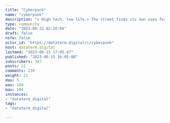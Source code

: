 ```yaml
---
title: "Cyberpunk" 
name: "cyberpunk"
description: "> High tech, low life.> The street finds its own uses for things.We all know the quotes and the books. But cyberpunk is more than a neon-soaked, cybernetic aesthetic, or a gritty dystopian science fiction genre. It is a subculture composed of two fundamental ideas: PUNK, and CYBER.The PUNK: antiauthoritarian, anticapitalist, radical freedom of expression, rejection of tradition, a DIY ethic.The CYBER: all that, but high-fuckin'-tech, ya feel? From DIYing body mods to using bleeding edge software to subvert corporate interests. It's punk for the 22nd century.This is a community dedicated to discussing anything cyberpunk, be it books, movies, or other art that falls into the genre, or real life tech, projects, stories, ideas or anything else that adheres to these ideals. It's a place for 'punks from all over the federated Net to hang out and swap stories and meaningful content (not just pictures of city nightscapes).Welcome in, choom."
type: community
date: "2023-06-22 02:20:04"
draft: false
nsfw: false
actor_id: "https://dataterm.digital/c/cyberpunk"
host: dataterm.digital
lastmod: "2023-06-15 17:05:47"
published: "2023-06-15 16:05:00"
subscribers: 347
posts: 21
comments: 230
weight: 21
dau: 5
wau: 104
mau: 104
instances:
- "dataterm_digital"
tags: 
- "dataterm_digital"

---
```

